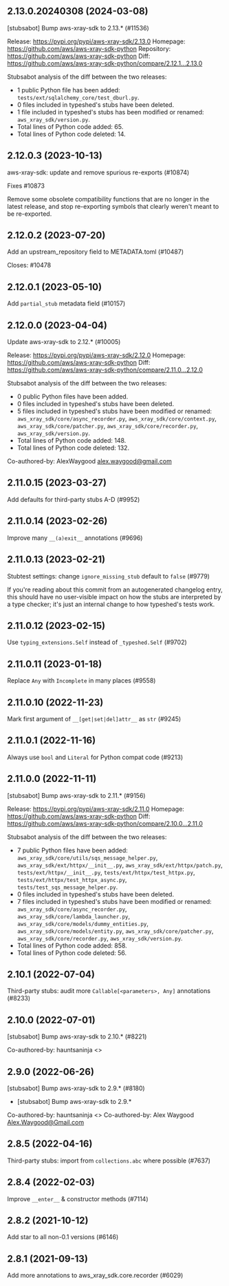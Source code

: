 ## 2.13.0.20240308 (2024-03-08)

[stubsabot] Bump aws-xray-sdk to 2.13.* (#11536)

Release: https://pypi.org/pypi/aws-xray-sdk/2.13.0
Homepage: https://github.com/aws/aws-xray-sdk-python
Repository: https://github.com/aws/aws-xray-sdk-python
Diff: https://github.com/aws/aws-xray-sdk-python/compare/2.12.1...2.13.0

Stubsabot analysis of the diff between the two releases:
 - 1 public Python file has been added: `tests/ext/sqlalchemy_core/test_dburl.py`.
 - 0 files included in typeshed's stubs have been deleted.
 - 1 file included in typeshed's stubs has been modified or renamed: `aws_xray_sdk/version.py`.
 - Total lines of Python code added: 65.
 - Total lines of Python code deleted: 14.

## 2.12.0.3 (2023-10-13)

aws-xray-sdk: update and remove spurious re-exports (#10874)

Fixes #10873

Remove some obsolete compatibility functions that are no longer in the latest
release, and stop re-exporting symbols that clearly weren't meant to be re-exported.

## 2.12.0.2 (2023-07-20)

Add an upstream_repository field to METADATA.toml (#10487)

Closes: #10478

## 2.12.0.1 (2023-05-10)

Add `partial_stub` metadata field (#10157)

## 2.12.0.0 (2023-04-04)

Update aws-xray-sdk to 2.12.* (#10005)

Release: https://pypi.org/pypi/aws-xray-sdk/2.12.0
Homepage: https://github.com/aws/aws-xray-sdk-python
Diff: https://github.com/aws/aws-xray-sdk-python/compare/2.11.0...2.12.0

Stubsabot analysis of the diff between the two releases:
 - 0 public Python files have been added.
 - 0 files included in typeshed's stubs have been deleted.
 - 5 files included in typeshed's stubs have been modified or renamed: `aws_xray_sdk/core/async_recorder.py`, `aws_xray_sdk/core/context.py`, `aws_xray_sdk/core/patcher.py`, `aws_xray_sdk/core/recorder.py`, `aws_xray_sdk/version.py`.
 - Total lines of Python code added: 148.
 - Total lines of Python code deleted: 132.

Co-authored-by: AlexWaygood <alex.waygood@gmail.com>

## 2.11.0.15 (2023-03-27)

Add defaults for third-party stubs A-D (#9952)

## 2.11.0.14 (2023-02-26)

Improve many `__(a)exit__` annotations (#9696)

## 2.11.0.13 (2023-02-21)

Stubtest settings: change `ignore_missing_stub` default to `false` (#9779)

If you're reading about this commit from an autogenerated changelog entry, this should have no user-visible impact on how the stubs are interpreted by a type checker; it's just an internal change to how typeshed's tests work.

## 2.11.0.12 (2023-02-15)

Use `typing_extensions.Self` instead of `_typeshed.Self` (#9702)

## 2.11.0.11 (2023-01-18)

Replace `Any` with `Incomplete` in many places (#9558)

## 2.11.0.10 (2022-11-23)

Mark first argument of `__[get|set|del]attr__` as `str` (#9245)

## 2.11.0.1 (2022-11-16)

Always use `bool` and `Literal` for Python compat code (#9213)

## 2.11.0.0 (2022-11-11)

[stubsabot] Bump aws-xray-sdk to 2.11.* (#9156)

Release: https://pypi.org/pypi/aws-xray-sdk/2.11.0
Homepage: https://github.com/aws/aws-xray-sdk-python
Diff: https://github.com/aws/aws-xray-sdk-python/compare/2.10.0...2.11.0

Stubsabot analysis of the diff between the two releases:
 - 7 public Python files have been added: `aws_xray_sdk/core/utils/sqs_message_helper.py`, `aws_xray_sdk/ext/httpx/__init__.py`, `aws_xray_sdk/ext/httpx/patch.py`, `tests/ext/httpx/__init__.py`, `tests/ext/httpx/test_httpx.py`, `tests/ext/httpx/test_httpx_async.py`, `tests/test_sqs_message_helper.py`.
 - 0 files included in typeshed's stubs have been deleted.
 - 7 files included in typeshed's stubs have been modified or renamed: `aws_xray_sdk/core/async_recorder.py`, `aws_xray_sdk/core/lambda_launcher.py`, `aws_xray_sdk/core/models/dummy_entities.py`, `aws_xray_sdk/core/models/entity.py`, `aws_xray_sdk/core/patcher.py`, `aws_xray_sdk/core/recorder.py`, `aws_xray_sdk/version.py`.
 - Total lines of Python code added: 858.
 - Total lines of Python code deleted: 56.

## 2.10.1 (2022-07-04)

Third-party stubs: audit more `Callable[<parameters>, Any]` annotations (#8233)

## 2.10.0 (2022-07-01)

[stubsabot] Bump aws-xray-sdk to 2.10.* (#8221)

Co-authored-by: hauntsaninja <>

## 2.9.0 (2022-06-26)

[stubsabot] Bump aws-xray-sdk to 2.9.* (#8180)

* [stubsabot] Bump aws-xray-sdk to 2.9.*

Co-authored-by: hauntsaninja <>
Co-authored-by: Alex Waygood <Alex.Waygood@Gmail.com>

## 2.8.5 (2022-04-16)

Third-party stubs: import from `collections.abc` where possible (#7637)

## 2.8.4 (2022-02-03)

Improve `__enter__` & constructor methods (#7114)

## 2.8.2 (2021-10-12)

Add star to all non-0.1 versions (#6146)

## 2.8.1 (2021-09-13)

Add more annotations to aws_xray_sdk.core.recorder (#6029)

